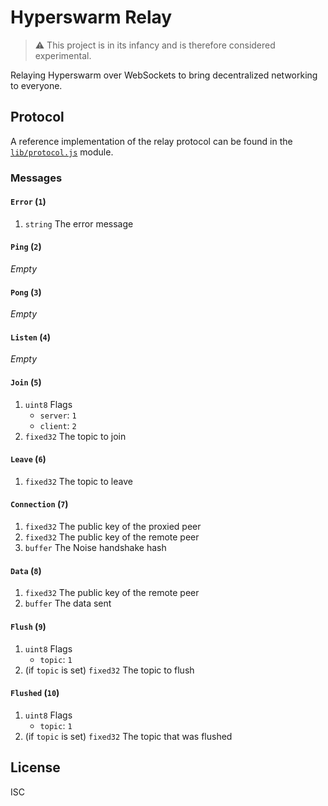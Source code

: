 # Hyperswarm Relay

> :warning: This project is in its infancy and is therefore considered experimental.

Relaying Hyperswarm over WebSockets to bring decentralized networking to everyone.

## Protocol

A reference implementation of the relay protocol can be found in the [`lib/protocol.js`](lib/protocol.js) module.

### Messages

#### `Error` (`1`)

1.  `string` The error message

#### `Ping` (`2`)

_Empty_

#### `Pong` (`3`)

_Empty_

#### `Listen` (`4`)

_Empty_

#### `Join` (`5`)

1.  `uint8` Flags
    - `server`: `1`
    - `client`: `2`
2.  `fixed32` The topic to join

#### `Leave` (`6`)

1.  `fixed32` The topic to leave

#### `Connection` (`7`)

1.  `fixed32` The public key of the proxied peer
1.  `fixed32` The public key of the remote peer
1.  `buffer` The Noise handshake hash

#### `Data` (`8`)

1.  `fixed32` The public key of the remote peer
2.  `buffer` The data sent

#### `Flush` (`9`)

1.  `uint8` Flags
    - `topic`: `1`
2.  (if `topic` is set) `fixed32` The topic to flush

#### `Flushed` (`10`)

1.  `uint8` Flags
    - `topic`: `1`
2.  (if `topic` is set) `fixed32` The topic that was flushed

## License

ISC
